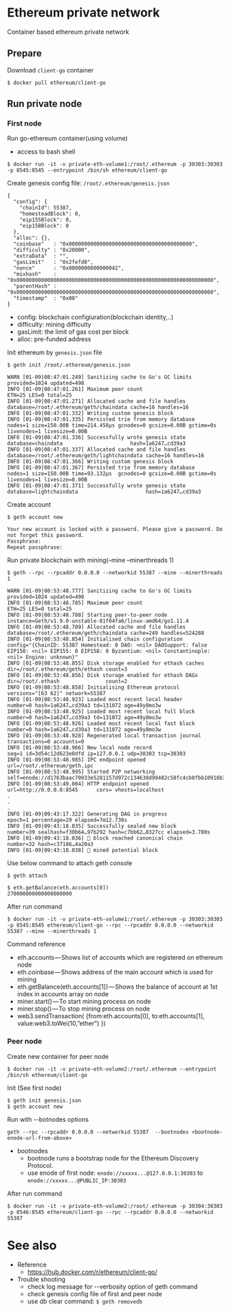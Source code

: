 # Ethereum private network
Container based ethereum private network

## Prepare
Download `client-go` container
```
$ docker pull ethereum/client-go
```

## Run private node
### First node
Run go-ethereum container(using volume)
* access to bash shell
```
$ docker run -it -v private-eth-volume1:/root/.ethereum -p 30303:30303 -p 8545:8545 --entrypoint /bin/sh ethereum/client-go
```

Create genesis config file: `/root/.ethereum/genesis.json`
```
{
  "config": {
    "chainId": 55387,
    "homesteadBlock": 0,
    "eip155Block": 0,
    "eip158Block": 0
  },
  "alloc": {},
  "coinbase"   : "0x0000000000000000000000000000000000000000",
  "difficulty" : "0x20000",
  "extraData"  : "",
  "gasLimit"   : "0x2fefd8",
  "nonce"      : "0x0000000000000042",
  "mixhash"    : "0x0000000000000000000000000000000000000000000000000000000000000000",
  "parentHash" : "0x0000000000000000000000000000000000000000000000000000000000000000",
  "timestamp"  : "0x00"
}
```
* config: blockchain configiuration(blockchain identity,..)
* difficulty: mining difficulty
* gasLimit: the limit of gas cost per block
* alloc: pre-funded address

Init ethereum by `genesis.json` file
```
$ geth init /root/.ethereum/genesis.json

WARN [01-09|08:47:01.249] Sanitizing cache to Go's GC limits       provided=1024 updated=498
INFO [01-09|08:47:01.261] Maximum peer count                       ETH=25 LES=0 total=25
INFO [01-09|08:47:01.271] Allocated cache and file handles         database=/root/.ethereum/geth/chaindata cache=16 handles=16
INFO [01-09|08:47:01.332] Writing custom genesis block
INFO [01-09|08:47:01.335] Persisted trie from memory database      nodes=1 size=150.00B time=214.458µs gcnodes=0 gcsize=0.00B gctime=0s livenodes=1 livesize=0.00B
INFO [01-09|08:47:01.336] Successfully wrote genesis state         database=chaindata                      hash=1a6247…cd39a3
INFO [01-09|08:47:01.337] Allocated cache and file handles         database=/root/.ethereum/geth/lightchaindata cache=16 handles=16
INFO [01-09|08:47:01.366] Writing custom genesis block
INFO [01-09|08:47:01.367] Persisted trie from memory database      nodes=1 size=150.00B time=93.132µs  gcnodes=0 gcsize=0.00B gctime=0s livenodes=1 livesize=0.00B
INFO [01-09|08:47:01.371] Successfully wrote genesis state         database=lightchaindata                      hash=1a6247…cd39a3
```

Create account
```
$ geth account new

Your new account is locked with a password. Please give a password. Do not forget this password.
Passphrase:
Repeat passphrase:
```

Run private blockchain with mining(–mine –minerthreads 1)
```
$ geth --rpc --rpcaddr 0.0.0.0 --networkid 55387 --mine --minerthreads 1

WARN [01-09|08:53:48.777] Sanitizing cache to Go's GC limits       provided=1024 updated=498
INFO [01-09|08:53:48.785] Maximum peer count                       ETH=25 LES=0 total=25
INFO [01-09|08:53:48.788] Starting peer-to-peer node               instance=Geth/v1.9.0-unstable-81f04fa6/linux-amd64/go1.11.4
INFO [01-09|08:53:48.789] Allocated cache and file handles         database=/root/.ethereum/geth/chaindata cache=249 handles=524288
INFO [01-09|08:53:48.854] Initialised chain configuration          config="{ChainID: 55387 Homestead: 0 DAO: <nil> DAOSupport: false EIP150: <nil> EIP155: 0 EIP158: 0 Byzantium: <nil> Constantinople: <nil> Engine: unknown}"
INFO [01-09|08:53:48.855] Disk storage enabled for ethash caches   dir=/root/.ethereum/geth/ethash count=3
INFO [01-09|08:53:48.856] Disk storage enabled for ethash DAGs     dir=/root/.ethash               count=2
INFO [01-09|08:53:48.858] Initialising Ethereum protocol           versions="[63 62]" network=55387
INFO [01-09|08:53:48.923] Loaded most recent local header          number=0 hash=1a6247…cd39a3 td=131072 age=49y8mo3w
INFO [01-09|08:53:48.925] Loaded most recent local full block      number=0 hash=1a6247…cd39a3 td=131072 age=49y8mo3w
INFO [01-09|08:53:48.926] Loaded most recent local fast block      number=0 hash=1a6247…cd39a3 td=131072 age=49y8mo3w
INFO [01-09|08:53:48.928] Regenerated local transaction journal    transactions=0 accounts=0
INFO [01-09|08:53:48.966] New local node record                    seq=1 id=3d54c12d623e0dfd ip=127.0.0.1 udp=30303 tcp=30303
INFO [01-09|08:53:48.985] IPC endpoint opened                      url=/root/.ethereum/geth.ipc
INFO [01-09|08:53:48.995] Started P2P networking                   self=enode://d1763baac70933e5281157d972c134638d99482c58fc4cb0fbb10918b3557cfdd113cb2303f91b1872d72f04d33624be797f2afd5a569c4137d77b28649c7fd6@127.0.0.1:30303
INFO [01-09|08:53:49.004] HTTP endpoint opened                     url=http://0.0.0.0:8545      cors= vhosts=localhost
.
.
.
INFO [01-09|09:43:17.322] Generating DAG in progress               epoch=1 percentage=29 elapsed=7m12.730s
INFO [01-09|09:43:18.035] Successfully sealed new block            number=39 sealhash=f30b64…97b292 hash=c7bb62…8327cc elapsed=3.780s
INFO [01-09|09:43:18.036] 🔗 block reached canonical chain          number=32 hash=c37186…4a20a3
INFO [01-09|09:43:18.038] 🔨 mined potential block
```

Use below command to attach geth console
```
$ geth attach

$ eth.getBalance(eth.accounts[0])
270000000000000000000
```

After run command
```
$ docker run -it -v private-eth-volume1:/root/.ethereum -p 30303:30303 -p 8545:8545 ethereum/client-go --rpc --rpcaddr 0.0.0.0 --networkid 55387 --mine --minerthreads 1
```

Command reference
* eth.accounts — Shows list of accounts which are registered on ethereum node
* eth.coinbase — Shows address of the main account which is used for mining
* eth.getBalance(eth.accounts[1]) — Shows the balance of account at 1st index in accounts array on node
* miner.start() — To start mining process on node
* miner.stop() — To stop mining process on node
* web3.sendTransaction( {from:eth.accounts[0], to:eth.accounts[1], value:web3.toWei(10,”ether”) })


### Peer node
Create new container for peer node
```
$ docker run -it -v private-eth-volume2:/root/.ethereum --entrypoint /bin/sh ethereum/client-go
```

Init (See first node)
```
$ geth init genesis.json
$ geth account new
```

Run with --botnodes options
```
geth --rpc --rpcaddr 0.0.0.0 --networkid 55387  --bootnodes <bootnode-enode-url-from-above>
```
* bootnodes
  * bootnode runs a bootstrap node for the Ethereum Discovery Protocol.
  * use enode of first node: `enode://xxxxx...@127.0.0.1:30303` to `enode://xxxxx...@PUBLIC_IP:30303`

After run command
```
$ docker run -it -v private-eth-volume2:/root/.ethereum -p 30304:30303 -p 8546:8545 ethereum/client-go --rpc --rpcaddr 0.0.0.0 --networkid 55387
```

# See also
* Reference
  * https://hub.docker.com/r/ethereum/client-go/
* Trouble shooting
  * check log message for --verbosity option of geth command
  * check genesis config file of first and peer node
  * use db clear command: `$ geth removedb`
